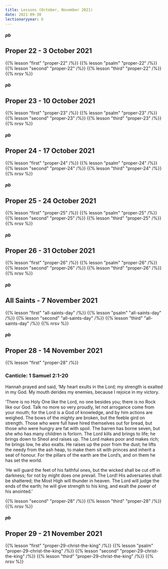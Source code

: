 ```yaml
---
title: Lessons (October, November 2021)
date: 2021-09-30
lectionaryyear: b
---
```

##### pb
## Proper 22 - 3 October 2021
{{% lesson "first" "proper-22" /%}}
{{% lesson "psalm" "proper-22" /%}}
{{% lesson "second" "proper-22" /%}}
{{% lesson "third"  "proper-22" /%}}
{{% nrsv %}}

##### pb
## Proper 23 - 10 October 2021
{{% lesson "first" "proper-23" /%}}
{{% lesson "psalm" "proper-23" /%}}
{{% lesson "second" "proper-23" /%}}
{{% lesson "third"  "proper-23" /%}}
{{% nrsv %}}


##### pb
## Proper 24 - 17 October 2021
{{% lesson "first" "proper-24" /%}}
{{% lesson "psalm" "proper-24" /%}}
{{% lesson "second" "proper-24" /%}}
{{% lesson "third"  "proper-24" /%}}
{{% nrsv %}}


##### pb
## Proper 25 - 24 October 2021
{{% lesson "first" "proper-25" /%}}
{{% lesson "psalm" "proper-25" /%}}
{{% lesson "second" "proper-25" /%}}
{{% lesson "third"  "proper-25" /%}}
{{% nrsv %}}


##### pb
## Proper 26 - 31 October 2021
{{% lesson "first" "proper-26" /%}}
{{% lesson "psalm" "proper-26" /%}}
{{% lesson "second" "proper-26" /%}}
{{% lesson "third"  "proper-26" /%}}
{{% nrsv %}}

##### pb
## All Saints - 7 November 2021
{{% lesson "first" "all-saints-day" /%}}
{{% lesson "psalm" "all-saints-day" /%}}
{{% lesson "second" "all-saints-day" /%}}
{{% lesson "third"  "all-saints-day" /%}}
{{% nrsv %}}


##### pb
## Proper 28 - 14 November 2021
{{% lesson "first" "proper-28" /%}}

### Canticle: 1 Samuel 2:1-20
Hannah prayed and said,
‘My heart exults in the Lord;
   my strength is exalted in my God.
My mouth derides my enemies,
   because I rejoice in my victory.


‘There is no Holy One like the Lord,
   no one besides you;
   there is no Rock like our God.
Talk no more so very proudly,
   let not arrogance come from your mouth;
for the Lord is a God of knowledge,
   and by him actions are weighed.
The bows of the mighty are broken,
   but the feeble gird on strength.
Those who were full have hired themselves out for bread,
   but those who were hungry are fat with spoil.
The barren has borne seven,
   but she who has many children is forlorn.
The Lord kills and brings to life;
   he brings down to Sheol and raises up.
The Lord makes poor and makes rich;
   he brings low, he also exalts.
He raises up the poor from the dust;
   he lifts the needy from the ash heap,
to make them sit with princes
   and inherit a seat of honour.
For the pillars of the earth are the Lord’s,
   and on them he has set the world.


‘He will guard the feet of his faithful ones,
   but the wicked shall be cut off in darkness;
   for not by might does one prevail.
The Lord! His adversaries shall be shattered;
   the Most High will thunder in heaven.
The Lord will judge the ends of the earth;
   he will give strength to his king,
   and exalt the power of his anointed.’

{{% lesson "second" "proper-28" /%}}
{{% lesson "third"  "proper-28" /%}}
{{% nrsv %}}


##### pb
## Proper 29 - 21 November 2021
{{% lesson "first" "proper-29-christ-the-king" /%}}
{{% lesson "psalm" "proper-29-christ-the-king" /%}}
{{% lesson "second" "proper-29-christ-the-king" /%}}
{{% lesson "third"  "proper-29-christ-the-king" /%}}
{{% nrsv %}}

